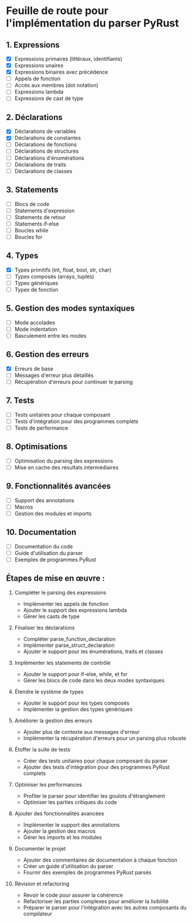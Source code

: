 # Feuille de route pour l'implémentation du parser PyRust

## 1. Expressions
- [x] Expressions primaires (littéraux, identifiants)
- [x] Expressions unaires
- [x] Expressions binaires avec précédence
- [ ] Appels de fonction
- [ ] Accès aux membres (dot notation)
- [ ] Expressions lambda
- [ ] Expressions de cast de type

## 2. Déclarations
- [x] Déclarations de variables
- [x] Déclarations de constantes
- [ ] Déclarations de fonctions
- [ ] Déclarations de structures
- [ ] Déclarations d'énumérations
- [ ] Déclarations de traits
- [ ] Déclarations de classes

## 3. Statements
- [ ] Blocs de code
- [ ] Statements d'expression
- [ ] Statements de retour
- [ ] Statements if-else
- [ ] Boucles while
- [ ] Boucles for

## 4. Types
- [x] Types primitifs (int, float, bool, str, char)
- [ ] Types composés (arrays, tuples)
- [ ] Types génériques
- [ ] Types de fonction

## 5. Gestion des modes syntaxiques
- [ ] Mode accolades
- [ ] Mode indentation
- [ ] Basculement entre les modes

## 6. Gestion des erreurs
- [x] Erreurs de base
- [ ] Messages d'erreur plus détaillés
- [ ] Récupération d'erreurs pour continuer le parsing

## 7. Tests
- [ ] Tests unitaires pour chaque composant
- [ ] Tests d'intégration pour des programmes complets
- [ ] Tests de performance

## 8. Optimisations
- [ ] Optimisation du parsing des expressions
- [ ] Mise en cache des résultats intermédiaires

## 9. Fonctionnalités avancées
- [ ] Support des annotations
- [ ] Macros
- [ ] Gestion des modules et imports

## 10. Documentation
- [ ] Documentation du code
- [ ] Guide d'utilisation du parser
- [ ] Exemples de programmes PyRust

## Étapes de mise en œuvre :

1. Compléter le parsing des expressions
    - Implémenter les appels de fonction
    - Ajouter le support des expressions lambda
    - Gérer les casts de type

2. Finaliser les déclarations
    - Compléter parse_function_declaration
    - Implémenter parse_struct_declaration
    - Ajouter le support pour les énumérations, traits et classes

3. Implémenter les statements de contrôle
    - Ajouter le support pour if-else, while, et for
    - Gérer les blocs de code dans les deux modes syntaxiques

4. Étendre le système de types
    - Ajouter le support pour les types composés
    - Implémenter la gestion des types génériques

5. Améliorer la gestion des erreurs
    - Ajouter plus de contexte aux messages d'erreur
    - Implémenter la récupération d'erreurs pour un parsing plus robuste

6. Étoffer la suite de tests
    - Créer des tests unitaires pour chaque composant du parser
    - Ajouter des tests d'intégration pour des programmes PyRust complets

7. Optimiser les performances
    - Profiler le parser pour identifier les goulots d'étranglement
    - Optimiser les parties critiques du code

8. Ajouter des fonctionnalités avancées
    - Implémenter le support des annotations
    - Ajouter la gestion des macros
    - Gérer les imports et les modules

9. Documenter le projet
    - Ajouter des commentaires de documentation à chaque fonction
    - Créer un guide d'utilisation du parser
    - Fournir des exemples de programmes PyRust parsés

10. Révision et refactoring
    - Revoir le code pour assurer la cohérence
    - Refactoriser les parties complexes pour améliorer la lisibilité
    - Préparer le parser pour l'intégration avec les autres composants du compilateur